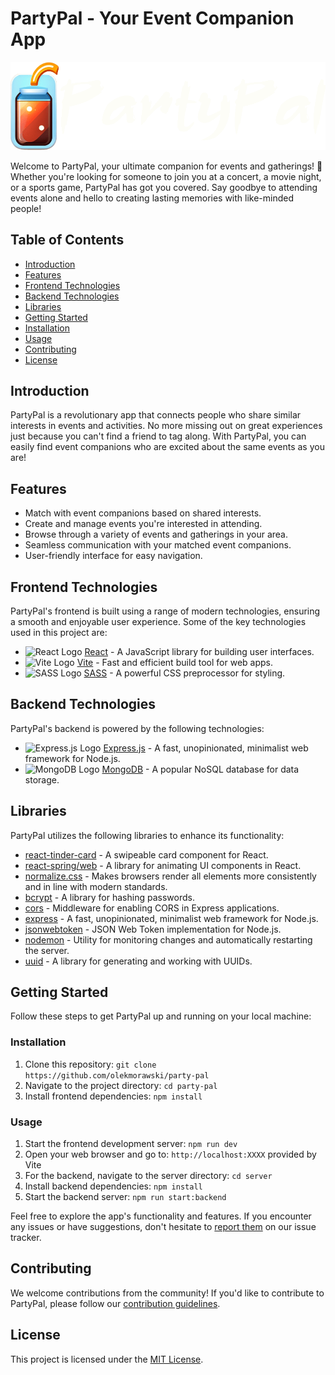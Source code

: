 # PartyPal - Your Event Companion App

![PartyPal Logo](/styles/images/logo_white_letters.png)

Welcome to PartyPal, your ultimate companion for events and gatherings! 🎉 Whether you're looking for someone to join you at a concert, a movie night, or a sports game, PartyPal has got you covered. Say goodbye to attending events alone and hello to creating lasting memories with like-minded people!

## Table of Contents

- [Introduction](#introduction)
- [Features](#features)
- [Frontend Technologies](#frontend-technologies)
- [Backend Technologies](#backend-technologies)
- [Libraries](#libraries)
- [Getting Started](#getting-started)
- [Installation](#installation)
- [Usage](#usage)
- [Contributing](#contributing)
- [License](#license)

## Introduction

PartyPal is a revolutionary app that connects people who share similar interests in events and activities. No more missing out on great experiences just because you can't find a friend to tag along. With PartyPal, you can easily find event companions who are excited about the same events as you are!

## Features

- Match with event companions based on shared interests.
- Create and manage events you're interested in attending.
- Browse through a variety of events and gatherings in your area.
- Seamless communication with your matched event companions.
- User-friendly interface for easy navigation.

## Frontend Technologies

PartyPal's frontend is built using a range of modern technologies, ensuring a smooth and enjoyable user experience. Some of the key technologies used in this project are:

- <img src="https://upload.wikimedia.org/wikipedia/commons/thumb/a/a7/React-icon.svg/35px-React-icon.svg.png" alt="React Logo"> [React](https://reactjs.org/) - A JavaScript library for building user interfaces.
- <img src="https://vitejs.dev/logo.svg" alt="Vite Logo" height="35"> [Vite](https://vitejs.dev/) - Fast and efficient build tool for web apps.
- <img src="https://sass-lang.com/assets/img/logos/logo.svg" alt="SASS Logo" height="35"> [SASS](https://sass-lang.com/) - A powerful CSS preprocessor for styling.

## Backend Technologies

PartyPal's backend is powered by the following technologies:

- <img src="https://expressjs.com/images/favicon.png" alt="Express.js Logo" height="35"> [Express.js](https://expressjs.com/) - A fast, unopinionated, minimalist web framework for Node.js.
- <img src="https://webassets.mongodb.com/_com_assets/cms/mongodb_logo1-76twgcu2dm.png" alt="MongoDB Logo" height="35"> [MongoDB](https://www.mongodb.com/) - A popular NoSQL database for data storage.

## Libraries

PartyPal utilizes the following libraries to enhance its functionality:

- [react-tinder-card](https://github.com/3DJakob/react-tinder-card) - A swipeable card component for React.
- [react-spring/web](https://github.com/pmndrs/react-spring) - A library for animating UI components in React.
- [normalize.css](https://github.com/necolas/normalize.css) - Makes browsers render all elements more consistently and in line with modern standards.
- [bcrypt](https://github.com/kelektiv/node.bcrypt.js) - A library for hashing passwords.
- [cors](https://github.com/expressjs/cors) - Middleware for enabling CORS in Express applications.
- [express](https://github.com/expressjs/express) - A fast, unopinionated, minimalist web framework for Node.js.
- [jsonwebtoken](https://github.com/auth0/node-jsonwebtoken) - JSON Web Token implementation for Node.js.
- [nodemon](https://github.com/remy/nodemon) - Utility for monitoring changes and automatically restarting the server.
- [uuid](https://github.com/uuidjs/uuid) - A library for generating and working with UUIDs.

## Getting Started

Follow these steps to get PartyPal up and running on your local machine:

### Installation

1. Clone this repository: `git clone https://github.com/olekmorawski/party-pal`
2. Navigate to the project directory: `cd party-pal`
3. Install frontend dependencies: `npm install`

### Usage

1. Start the frontend development server: `npm run dev`
2. Open your web browser and go to: `http://localhost:XXXX` provided by Vite
3. For the backend, navigate to the server directory: `cd server`
4. Install backend dependencies: `npm install`
5. Start the backend server: `npm run start:backend`

Feel free to explore the app's functionality and features. If you encounter any issues or have suggestions, don't hesitate to [report them](link-to-issue-tracker) on our issue tracker.

## Contributing

We welcome contributions from the community! If you'd like to contribute to PartyPal, please follow our [contribution guidelines](link-to-contributing-guidelines).

## License

This project is licensed under the [MIT License](link-to-license-file).
